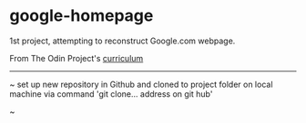 # google-homepage

1st project, attempting to reconstruct Google.com webpage.

From The Odin Project's [curriculum](http://www.theodinproject.com/web-development-101/html-css)

---------------------------------------------------------------

~ set up new repository in Github and cloned to project folder on local machine via command 'git clone... address on git hub'

~ 
